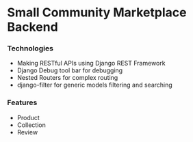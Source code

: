 # Small Community Marketplace Backend

### Technologies

* Making RESTful APIs using Django REST Framework
* Django Debug tool bar for debugging
* Nested Routers for complex routing
* django-filter for generic models filtering and searching

### Features
* Product
* Collection
* Review
